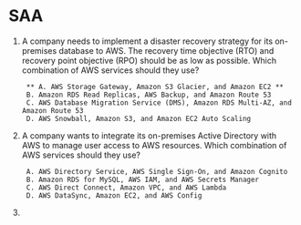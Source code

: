 # SAA

1. A company needs to implement a disaster recovery strategy for its on-premises database to AWS. The recovery time objective (RTO) and recovery point objective (RPO) should be as low as possible. Which combination of AWS services should they use?
		
		** A. AWS Storage Gateway, Amazon S3 Glacier, and Amazon EC2 ** 
		B. Amazon RDS Read Replicas, AWS Backup, and Amazon Route 53  
		C. AWS Database Migration Service (DMS), Amazon RDS Multi-AZ, and Amazon Route 53  
		D. AWS Snowball, Amazon S3, and Amazon EC2 Auto Scaling  
		

2. A company wants to integrate its on-premises Active Directory with AWS to manage user access to AWS resources. Which combination of AWS services should they use?
		
		A. AWS Directory Service, AWS Single Sign-On, and Amazon Cognito  
		B. Amazon RDS for MySQL, AWS IAM, and AWS Secrets Manager  
		C. AWS Direct Connect, Amazon VPC, and AWS Lambda  
		D. AWS DataSync, Amazon EC2, and AWS Config  
		

3. 



   


